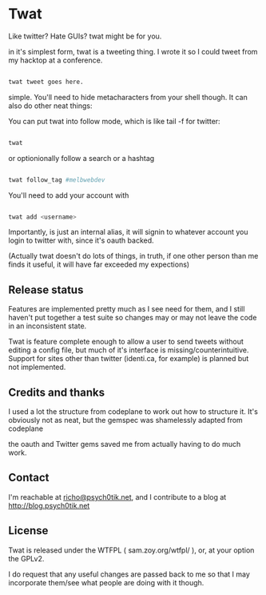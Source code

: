 # Twat

Like twitter? Hate GUIs? twat might be for you.

in it's simplest form, twat is a tweeting thing. I wrote it so I could
tweet from my hacktop at a conference.

```bash

twat tweet goes here.
```
simple. You'll need to hide metacharacters from your shell though. It
can also do other neat things:

You can put twat into follow mode, which is like tail -f for twitter:

```bash

twat
```

or optionionally follow a search or a hashtag

```bash

twat follow_tag #melbwebdev
```

You'll need to add your account with

```bash

twat add <username>
```

Importantly, <username> is just an internal alias, it will signin to whatever
account you login to twitter with, since it's oauth backed.

(Actually twat doesn't do lots of things, in truth, if one other person
than me finds it useful, it will have far exceeded my expections)

## Release status

Features are implemented pretty much as I see need for them, and I still
haven't put together a test suite so changes may or may not leave the code in
an inconsistent state.

Twat is feature complete enough to allow a user to send tweets without editing
a config file, but much of it's interface is missing/counterintuitive. Support
for sites other than twitter (identi.ca, for example) is planned but not
implemented.

## Credits and thanks

I used a lot the structure from codeplane to work out how to structure it. It's
obviously not as neat, but the gemspec was shamelessly adapted from codeplane

the oauth and Twitter gems saved me from actually having to do much work.

## Contact

I'm reachable at richo@psych0tik.net, and I contribute to a blog at
http://blog.psych0tik.net

## License

Twat is released under the WTFPL ( sam.zoy.org/wtfpl/ ), or, at your option the
GPLv2.

I do request that any useful changes are passed back to me so that I may
incorporate them/see what people are doing with it though.
